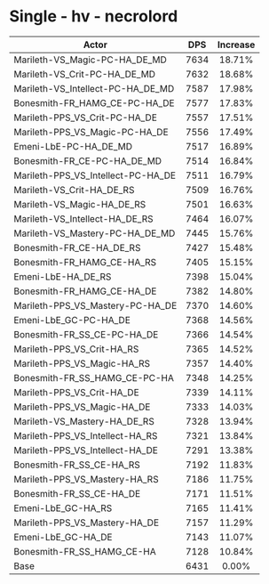 # Single - hv - necrolord
| Actor | DPS | Increase |
|---|:---:|:---:|
|Marileth-VS_Magic-PC-HA_DE_MD|7634|18.71%|
|Marileth-VS_Crit-PC-HA_DE_MD|7632|18.68%|
|Marileth-VS_Intellect-PC-HA_DE_MD|7587|17.98%|
|Bonesmith-FR_HAMG_CE-PC-HA_DE|7577|17.83%|
|Marileth-PPS_VS_Crit-PC-HA_DE|7557|17.51%|
|Marileth-PPS_VS_Magic-PC-HA_DE|7556|17.49%|
|Emeni-LbE-PC-HA_DE_MD|7517|16.89%|
|Bonesmith-FR_CE-PC-HA_DE_MD|7514|16.84%|
|Marileth-PPS_VS_Intellect-PC-HA_DE|7511|16.79%|
|Marileth-VS_Crit-HA_DE_RS|7509|16.76%|
|Marileth-VS_Magic-HA_DE_RS|7501|16.63%|
|Marileth-VS_Intellect-HA_DE_RS|7464|16.07%|
|Marileth-VS_Mastery-PC-HA_DE_MD|7445|15.76%|
|Bonesmith-FR_CE-HA_DE_RS|7427|15.48%|
|Bonesmith-FR_HAMG_CE-HA_RS|7405|15.15%|
|Emeni-LbE-HA_DE_RS|7398|15.04%|
|Bonesmith-FR_HAMG_CE-HA_DE|7382|14.80%|
|Marileth-PPS_VS_Mastery-PC-HA_DE|7370|14.60%|
|Emeni-LbE_GC-PC-HA_DE|7368|14.56%|
|Bonesmith-FR_SS_CE-PC-HA_DE|7366|14.54%|
|Marileth-PPS_VS_Crit-HA_RS|7365|14.52%|
|Marileth-PPS_VS_Magic-HA_RS|7357|14.40%|
|Bonesmith-FR_SS_HAMG_CE-PC-HA|7348|14.25%|
|Marileth-PPS_VS_Crit-HA_DE|7339|14.11%|
|Marileth-PPS_VS_Magic-HA_DE|7333|14.03%|
|Marileth-VS_Mastery-HA_DE_RS|7328|13.94%|
|Marileth-PPS_VS_Intellect-HA_RS|7321|13.84%|
|Marileth-PPS_VS_Intellect-HA_DE|7291|13.38%|
|Bonesmith-FR_SS_CE-HA_RS|7192|11.83%|
|Marileth-PPS_VS_Mastery-HA_RS|7186|11.75%|
|Bonesmith-FR_SS_CE-HA_DE|7171|11.51%|
|Emeni-LbE_GC-HA_RS|7165|11.41%|
|Marileth-PPS_VS_Mastery-HA_DE|7157|11.29%|
|Emeni-LbE_GC-HA_DE|7143|11.07%|
|Bonesmith-FR_SS_HAMG_CE-HA|7128|10.84%|
|Base|6431|0.00%|
